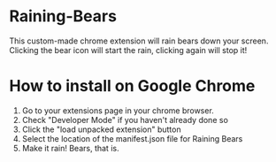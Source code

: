 # Raining-Bears
This custom-made chrome extension will rain bears down your screen.
Clicking the bear icon will start the rain, clicking again will stop it!

# How to install on Google Chrome
1. Go to your extensions page in your chrome browser.
2. Check "Developer Mode" if you haven't already done so
3. Click the "load unpacked extension" button
4. Select the location of the manifest.json file for Raining Bears
5. Make it rain! Bears, that is.
